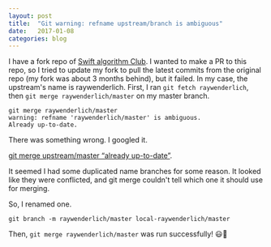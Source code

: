 ```yaml
---
layout: post
title:  "Git warning: refname upstream/branch is ambiguous"
date:   2017-01-08
categories: blog
---
```


I have a fork repo of [Swift algorithm Club](https://github.com/raywenderlich/swift-algorithm-club). I wanted to make a PR to this repo, so I tried to update my fork to pull the latest commits from the original repo (my fork was about 3 months behind), but it failed. In my case, the upstream's name is raywenderlich. First, I ran `git fetch raywenderlich`, then `git merge raywenderlich/master` on my master branch.

```
git merge raywenderlich/master
warning: refname 'raywenderlich/master' is ambiguous.
Already up-to-date.
```

There was something wrong. I googled it.

[git merge upstream/master “already up-to-date”](http://stackoverflow.com/questions/13909091/git-merge-upstream-master-already-up-to-date).

It seemed I had some duplicated name branches for some reason. It looked like they were conflicted, and git merge couldn't tell which one it should use for merging.

So, I renamed one.

```
git branch -m raywenderlich/master local-raywenderlich/master
```

Then, `git merge raywenderlich/master` was run successfully! 😃🎉
